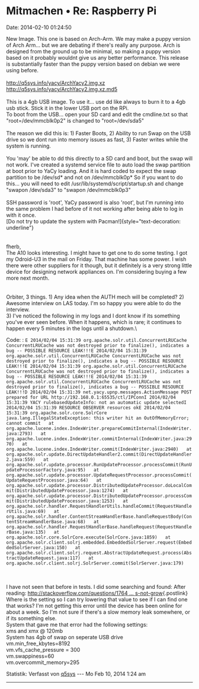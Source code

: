 Mitmachen • Re: Raspberry Pi
============================

Date: 2014-02-10 01:24:50

New Image. This one is based on Arch-Arm. We may make a puppy version of
Arch Arm\... but we are debating if there\'s really any purpose. Arch is
designed from the ground up to be minimal, so making a puppy version
based on it probably wouldnt give us any better performance. This
release is substantially faster than the puppy version based on debian
we were using before.\
\
<http://q5sys.info/yacy/ArchYacy2.img.xz>\
<http://q5sys.info/yacy/ArchYacy2.img.xz.md5>\
\
This is a 4gb USB image. To use it\... use dd like always to burn it to
a 4gb usb stick. Stick it in the lower USB port on the RPi.\
To boot from the USB\... open your SD card and edit the cmdline.txt so
that \"root=/dev/mmcblk0p2\" is changed to \"root=/dev/sda5\"\
\
The reason we did this is: 1) Faster Boots, 2) Ability to run Swap on
the USB drive so we dont run into memory issues as fast, 3) Faster
writes while the system is running.\
\
You \'may\' be able to dd this directly to a SD card and boot, but the
swap will not work. I\'ve created a systemd service file to auto load
the swap partition at boot prior to YaCy loading. And it is hard coded
to expect the swap partition to be /dev/sd\* and not on /dev/mmcblk0p\*
So if you want to do this\... you will need to edit
/usr/lib/systemd/script/startup.sh and change \"swapon /dev/sda3\" to
\"swapon /dev/mmcblk0p3\"\
\
SSH password is \'root\', YaCy password is also \'root\', but I\'m
running into the same problem I had before of it not working after being
able to log in with it once.\
[Do not try to update the system with
Pacman!]{style="text-decoration: underline"}\
\
\
fherb,\
The A10 looks interesting. I might have to get one to do some testing. I
got my Odroid-U3 in the mail on Friday. That machine has some power. I
wish there were other suppliers for it though, but it definitely is a
very strong little device for designing network appliances on. I\'m
considering buying a few more next month.\
\
\
Orbiter, 3 things. 1) Any idea when the AUTH mech will be completed? 2)
Awesome interview on LAS today. I\'m so happy you were able to do the
interview.\
3) I\'ve noticed the following in my logs and I dont know if its
something you\'ve ever seen before. When it happens, which is rare; it
continues to happen every 5 minutes in the logs until a shutdown.\

Code: 
:   `E 2014/02/04 15:31:39 org.apache.solr.util.ConcurrentLRUCache ConcurrentLRUCache was not destroyed prior to finalize(), indicates a bug -- POSSIBLE RESOURCE LEAK!!!E 2014/02/04 15:31:39 org.apache.solr.util.ConcurrentLRUCache ConcurrentLRUCache was not destroyed prior to finalize(), indicates a bug -- POSSIBLE RESOURCE LEAK!!!E 2014/02/04 15:31:39 org.apache.solr.util.ConcurrentLRUCache ConcurrentLRUCache was not destroyed prior to finalize(), indicates a bug -- POSSIBLE RESOURCE LEAK!!!E 2014/02/04 15:31:39 org.apache.solr.util.ConcurrentLRUCache ConcurrentLRUCache was not destroyed prior to finalize(), indicates a bug -- POSSIBLE RESOURCE LEAK!!!D 2014/02/04 15:31:39 net.yacy.upnp.messages.ActionMessage POST prepared for URL http://192.168.0.1:65535/ctl/IPConnI 2014/02/04 15:31:39 YACY rulebasedUpdateInfo: not an automatic update selectedI 2014/02/04 15:31:39 RESOURCE OBSERVER resources okE 2014/02/04 15:31:39 org.apache.solr.core.SolrCore java.lang.IllegalStateException: this writer hit an OutOfMemoryError; cannot commit   at org.apache.lucene.index.IndexWriter.prepareCommitInternal(IndexWriter.java:2793)   at org.apache.lucene.index.IndexWriter.commitInternal(IndexWriter.java:2970)   at org.apache.lucene.index.IndexWriter.commit(IndexWriter.java:2940)   at org.apache.solr.update.DirectUpdateHandler2.commit(DirectUpdateHandler2.java:559)   at org.apache.solr.update.processor.RunUpdateProcessor.processCommit(RunUpdateProcessorFactory.java:95)   at org.apache.solr.update.processor.UpdateRequestProcessor.processCommit(UpdateRequestProcessor.java:64)   at org.apache.solr.update.processor.DistributedUpdateProcessor.doLocalCommit(DistributedUpdateProcessor.java:1274)   at org.apache.solr.update.processor.DistributedUpdateProcessor.processCommit(DistributedUpdateProcessor.java:1253)   at org.apache.solr.handler.RequestHandlerUtils.handleCommit(RequestHandlerUtils.java:69)   at org.apache.solr.handler.ContentStreamHandlerBase.handleRequestBody(ContentStreamHandlerBase.java:68)   at org.apache.solr.handler.RequestHandlerBase.handleRequest(RequestHandlerBase.java:135)   at org.apache.solr.core.SolrCore.execute(SolrCore.java:1859)   at org.apache.solr.client.solrj.embedded.EmbeddedSolrServer.request(EmbeddedSolrServer.java:150)   at org.apache.solr.client.solrj.request.AbstractUpdateRequest.process(AbstractUpdateRequest.java:117)   at org.apache.solr.client.solrj.SolrServer.commit(SolrServer.java:179)`

\
\
I have not seen that before in tests. I did some searching and found:
After reading: [http://stackoverflow.com/questions/1764 \...
s-not-grow](http://stackoverflow.com/questions/17641584/apache-solr-4-after-1st-commit-the-index-does-not-grow){.postlink}
Where is the setting so I can try lowering that value to see if I can
find one that works? I\'m not getting this error until the device has
been online for about a week. So I\'m not sure if there\'s a slow memory
leak somewhere, or if its something else.\
System that gave me that error had the following settings:\
xms and xmx @ 120mb\
System has 4gb of swap on seperate USB drive\
vm.min\_free\_kbytes=8192\
vm.vfs\_cache\_pressure = 300\
vm.swappiness=60\
vm.overcommit\_memory=295

Statistik: Verfasst von
[q5sys](http://forum.yacy-websuche.de/memberlist.php?mode=viewprofile&u=9339)
--- Mo Feb 10, 2014 1:24 am

------------------------------------------------------------------------
